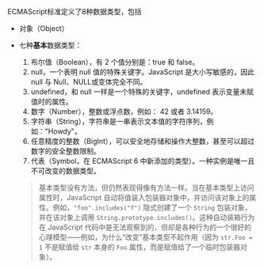ECMAScript标准定义了8种数据类型，包括
* 对象（Object）
* 七种**基本**数据类型：
  1. 布尔值（Boolean），有 2 个值分别是：true 和 false。
  2. null，一个表明 null 值的特殊关键字。JavaScript 是大小写敏感的，因此 null 与 Null、NULL或变体完全不同。
  3. undefined，和 null 一样是一个特殊的关键字，undefined 表示变量未赋值时的属性。
  4. 数字（Number），整数或浮点数，例如： 42 或者 3.14159。
  5. 字符串（String），字符串是一串表示文本值的字符序列，例如："Howdy"。
  6. 任意精度的整数（BigInt），可以安全地存储和操作大整数，甚至可以超过数字的安全整数限制。
  7. 代表（Symbol，在 ECMAScript 6 中新添加的类型）。一种实例是唯一且不可改变的数据类型。

  >基本类型没有方法，但仍然表现得像有方法一样。当在基本类型上访问属性时，JavaScript 自动将值装入包装器对象中，并访问该对象上的属性。例如，`"foo".includes("f")` 隐式创建了一个 `String` 包装对象，并在该对象上调用 `String.prototype.includes()`。这种自动装箱行为在 JavaScript 代码中是无法观察到的，但却是各种行为的一个很好的心理模型——例如，为什么“改变”基本类型不起作用（因为 `str.Foo = 1` 不是赋值给 `str` 本身的 `Foo` 属性，而是赋值给了一个临时包装器对象）。